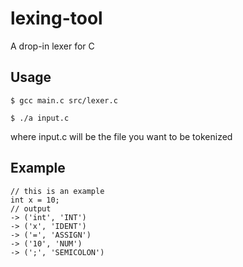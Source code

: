 # lexing-tool

A drop-in lexer for C


## Usage

```
$ gcc main.c src/lexer.c

$ ./a input.c
``` 
where input.c will be the file you want to be tokenized


## Example

```
// this is an example
int x = 10;
// output
-> ('int', 'INT')
-> ('x', 'IDENT')
-> ('=', 'ASSIGN')
-> ('10', 'NUM')
-> (';', 'SEMICOLON')
```
